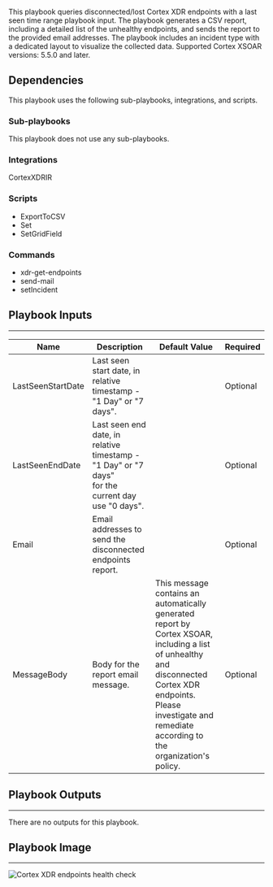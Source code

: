 This playbook queries disconnected/lost Cortex XDR endpoints with a last seen time range playbook input.
The playbook generates a CSV report, including a detailed list of the unhealthy endpoints, and sends the report to the provided email addresses.
The playbook includes an incident type with a dedicated layout to visualize the collected data.
Supported Cortex XSOAR versions: 5.5.0 and later.


## Dependencies
This playbook uses the following sub-playbooks, integrations, and scripts.

### Sub-playbooks
This playbook does not use any sub-playbooks.

### Integrations
CortexXDRIR

### Scripts
* ExportToCSV
* Set
* SetGridField

### Commands
* xdr-get-endpoints
* send-mail
* setIncident

## Playbook Inputs
---

| **Name** | **Description** | **Default Value** | **Required** |
| --- | --- | --- | --- |
| LastSeenStartDate | Last seen start date, in relative timestamp - "1 Day" or  "7 days".  |  | Optional |
| LastSeenEndDate | Last seen end date, in relative timestamp - "1 Day" or  "7 days" <br/>for the current day use "0 days". |  | Optional |
| Email | Email addresses to send the disconnected endpoints report. |  | Optional |
| MessageBody | Body for the report email message.  | This message contains an automatically generated report by Cortex XSOAR, including a list of unhealthy and disconnected Cortex XDR endpoints.<br/>Please investigate and remediate according to the organization's policy. | Optional |

## Playbook Outputs
---
There are no outputs for this playbook.

## Playbook Image
---
![Cortex XDR endpoints health check](https://raw.githubusercontent.com/demisto/content/5d3d94d8397e1400927ae4f3940ee74cfdc01575/Packs/CortexXDR/doc_files/Cortex_XDR_endpoints_health_check.png)
